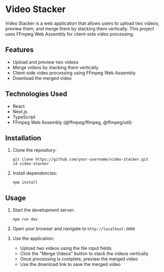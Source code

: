 # Video Stacker

Video Stacker is a web application that allows users to upload two videos, preview them, and merge them by stacking them vertically. This project uses FFmpeg Web Assembly for client-side video processing.

## Features

- Upload and preview two videos
- Merge videos by stacking them vertically
- Client-side video processing using FFmpeg Web Assembly
- Download the merged video

## Technologies Used

- React
- Next.js
- TypeScript
- FFmpeg Web Assembly (@ffmpeg/ffmpeg, @ffmpeg/util)

## Installation

1. Clone the repository:
   ```
   git clone https://github.com/your-username/video-stacker.git
   cd video-stacker
   ```

2. Install dependencies:
   ```
   npm install
   ```

## Usage

1. Start the development server:
   ```
   npm run dev
   ```

2. Open your browser and navigate to `http://localhost:3000`

3. Use the application:
   - Upload two videos using the file input fields
   - Click the "Merge Videos" button to stack the videos vertically
   - Once processing is complete, preview the merged video
   - Use the download link to save the merged video

